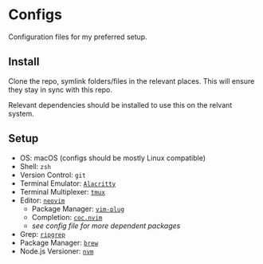 # Configs

Configuration files for my preferred setup.

## Install

Clone the repo, symlink folders/files in the relevant places.
This will ensure they stay in sync with this repo.

Relevant dependencies should be installed to use this on the relvant system.

## Setup

- OS: macOS (configs should be mostly Linux compatible)
- Shell: `zsh`
- Version Control: `git`
- Terminal Emulator: [`Alacritty`](https://github.com/alacritty/alacritty)
- Terminal Multiplexer: [`tmux`](https://github.com/tmux/tmux/wiki)
- Editor: [`neovim`](https://neovim.io)
    - Package Manager: [`vim-plug`](https://github.com/junegunn/vim-plug)
    - Completion: [`coc.nvim`](https://github.com/neoclide/coc.nvim)
    - *see config file for more dependent packages*
- Grep: [`ripgrep`](https://github.com/BurntSushi/ripgrep)
- Package Manager: [`brew`](https://brew.sh)
- Node.js Versioner: [`nvm`](https://github.com/nvm-sh/nvm)
